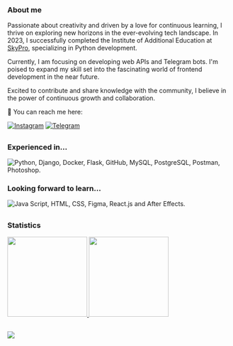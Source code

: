 ### About me  
Passionate about creativity and driven by a love for continuous learning, I thrive on exploring new horizons in the ever-evolving tech landscape. In 2023, I successfully completed the Institute of Additional Education at [SkyPro](https://sky.pro/), specializing in Python development.

Currently, I am focusing on developing web APIs and Telegram bots. I'm poised to expand my skill set into the fascinating world of frontend development in the near future.

Excited to contribute and share knowledge with the community, I believe in the power of continuous growth and collaboration.

📩 You can reach me here:

[![Instagram](https://img.shields.io/badge/Instagram-FF69B4?style=for-the-badge&logo=instagram&logoColor=white)](http://instagram.com/korneevofficial) [![Telegram](https://img.shields.io/badge/Telegram-blue?style=for-the-badge&logo=telegram&logoColor=white)](http://t.me/letimvkocmoc)

##
<div>
  <h3>Experienced in...</h3>
  <img src="https://skillicons.dev/icons?i=python,django,docker,flask,github,mysql,postgresql,postman,photoshop" 
       title="Python, Django, Docker, Flask, GitHub, MySQL, PostgreSQL, Postman, Photoshop."/>

<br>
<div>
  <h3>Looking forward to learn...</h3>
  <img src="https://skillicons.dev/icons?i=js,html,css,figma,react,ae,"
       title="Java Script, HTML, CSS, Figma, React.js and After Effects."/>
</div>

##  
### Statistics  
    
<a href="https://github.com/letimvkocmoc">  
  <img height="180rem" src="https://github-readme-stats.vercel.app/api/top-langs/?username=letimvkocmoc&count_private=true&layout=compact&langs_count=7&count_private=true&theme=transparent"/>  
  <img height="180rem" src="https://streak-stats.demolab.com/?user=letimvkocmoc&theme=transparent"/>
</a>  

##

![](https://visitor-badge.laobi.icu/badge?page_id=letimvkocmoc.readme)
